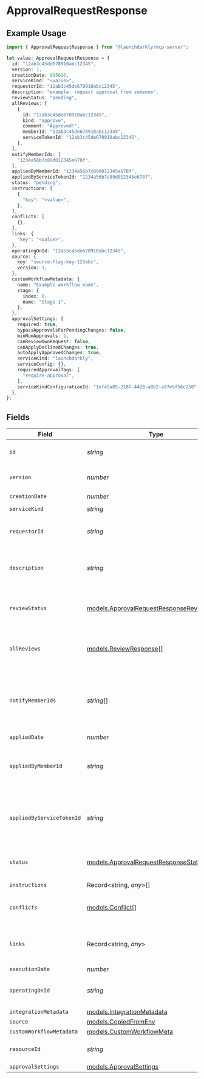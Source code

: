 # ApprovalRequestResponse

## Example Usage

```typescript
import { ApprovalRequestResponse } from "@launchdarkly/mcp-server";

let value: ApprovalRequestResponse = {
  id: "12ab3c45de678910abc12345",
  version: 1,
  creationDate: 805696,
  serviceKind: "<value>",
  requestorId: "12ab3c45de678910abc12345",
  description: "example: request approval from someone",
  reviewStatus: "pending",
  allReviews: [
    {
      id: "12ab3c45de678910abc12345",
      kind: "approve",
      comment: "Approved!",
      memberId: "12ab3c45de678910abc12345",
      serviceTokenId: "12ab3c45de678910abc12345",
    },
  ],
  notifyMemberIds: [
    "1234a56b7c89d012345e678f",
  ],
  appliedByMemberId: "1234a56b7c89d012345e678f",
  appliedByServiceTokenId: "1234a56b7c89d012345e678f",
  status: "pending",
  instructions: [
    {
      "key": "<value>",
    },
  ],
  conflicts: [
    {},
  ],
  links: {
    "key": "<value>",
  },
  operatingOnId: "12ab3c45de678910abc12345",
  source: {
    key: "source-flag-key-123abc",
    version: 1,
  },
  customWorkflowMetadata: {
    name: "Example workflow name",
    stage: {
      index: 0,
      name: "Stage 1",
    },
  },
  approvalSettings: {
    required: true,
    bypassApprovalsForPendingChanges: false,
    minNumApprovals: 1,
    canReviewOwnRequest: false,
    canApplyDeclinedChanges: true,
    autoApplyApprovedChanges: true,
    serviceKind: "launchdarkly",
    serviceConfig: {},
    requiredApprovalTags: [
      "require-approval",
    ],
    serviceKindConfigurationId: "1ef45a85-218f-4428-a8b2-a97e5f56c258",
  },
};
```

## Fields

| Field                                                                                          | Type                                                                                           | Required                                                                                       | Description                                                                                    | Example                                                                                        |
| ---------------------------------------------------------------------------------------------- | ---------------------------------------------------------------------------------------------- | ---------------------------------------------------------------------------------------------- | ---------------------------------------------------------------------------------------------- | ---------------------------------------------------------------------------------------------- |
| `id`                                                                                           | *string*                                                                                       | :heavy_check_mark:                                                                             | The ID of this approval request                                                                | 12ab3c45de678910abc12345                                                                       |
| `version`                                                                                      | *number*                                                                                       | :heavy_check_mark:                                                                             | Version of the approval request                                                                | 1                                                                                              |
| `creationDate`                                                                                 | *number*                                                                                       | :heavy_check_mark:                                                                             | N/A                                                                                            |                                                                                                |
| `serviceKind`                                                                                  | *string*                                                                                       | :heavy_check_mark:                                                                             | N/A                                                                                            |                                                                                                |
| `requestorId`                                                                                  | *string*                                                                                       | :heavy_minus_sign:                                                                             | The ID of the member who requested the approval                                                | 12ab3c45de678910abc12345                                                                       |
| `description`                                                                                  | *string*                                                                                       | :heavy_minus_sign:                                                                             | A human-friendly name for the approval request                                                 | example: request approval from someone                                                         |
| `reviewStatus`                                                                                 | [models.ApprovalRequestResponseReviewStatus](../models/approvalrequestresponsereviewstatus.md) | :heavy_check_mark:                                                                             | Current status of the review of this approval request                                          | pending                                                                                        |
| `allReviews`                                                                                   | [models.ReviewResponse](../models/reviewresponse.md)[]                                         | :heavy_check_mark:                                                                             | An array of individual reviews of this approval request                                        |                                                                                                |
| `notifyMemberIds`                                                                              | *string*[]                                                                                     | :heavy_check_mark:                                                                             | An array of member IDs. These members are notified to review the approval request.             | [<br/>"1234a56b7c89d012345e678f"<br/>]                                                         |
| `appliedDate`                                                                                  | *number*                                                                                       | :heavy_minus_sign:                                                                             | N/A                                                                                            |                                                                                                |
| `appliedByMemberId`                                                                            | *string*                                                                                       | :heavy_minus_sign:                                                                             | The member ID of the member who applied the approval request                                   | 1234a56b7c89d012345e678f                                                                       |
| `appliedByServiceTokenId`                                                                      | *string*                                                                                       | :heavy_minus_sign:                                                                             | The service token ID of the service token which applied the approval request                   | 1234a56b7c89d012345e678f                                                                       |
| `status`                                                                                       | [models.ApprovalRequestResponseStatus](../models/approvalrequestresponsestatus.md)             | :heavy_check_mark:                                                                             | Current status of the approval request                                                         | pending                                                                                        |
| `instructions`                                                                                 | Record<string, *any*>[]                                                                        | :heavy_check_mark:                                                                             | N/A                                                                                            |                                                                                                |
| `conflicts`                                                                                    | [models.Conflict](../models/conflict.md)[]                                                     | :heavy_check_mark:                                                                             | Details on any conflicting approval requests                                                   |                                                                                                |
| `links`                                                                                        | Record<string, *any*>                                                                          | :heavy_check_mark:                                                                             | The location and content type of related resources                                             |                                                                                                |
| `executionDate`                                                                                | *number*                                                                                       | :heavy_minus_sign:                                                                             | N/A                                                                                            |                                                                                                |
| `operatingOnId`                                                                                | *string*                                                                                       | :heavy_minus_sign:                                                                             | ID of scheduled change to edit or delete                                                       | 12ab3c45de678910abc12345                                                                       |
| `integrationMetadata`                                                                          | [models.IntegrationMetadata](../models/integrationmetadata.md)                                 | :heavy_minus_sign:                                                                             | N/A                                                                                            |                                                                                                |
| `source`                                                                                       | [models.CopiedFromEnv](../models/copiedfromenv.md)                                             | :heavy_minus_sign:                                                                             | N/A                                                                                            |                                                                                                |
| `customWorkflowMetadata`                                                                       | [models.CustomWorkflowMeta](../models/customworkflowmeta.md)                                   | :heavy_minus_sign:                                                                             | N/A                                                                                            |                                                                                                |
| `resourceId`                                                                                   | *string*                                                                                       | :heavy_minus_sign:                                                                             | String representation of a resource                                                            |                                                                                                |
| `approvalSettings`                                                                             | [models.ApprovalSettings](../models/approvalsettings.md)                                       | :heavy_minus_sign:                                                                             | N/A                                                                                            |                                                                                                |